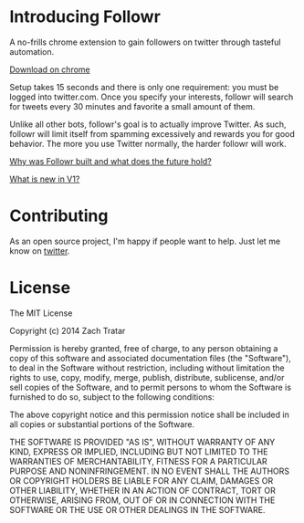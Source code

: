 Introducing Followr
===================

A no-frills chrome extension to gain followers on twitter through tasteful automation.

[Download on chrome](http://ztratar.github.io/followr)

Setup takes 15 seconds and there is only one requirement: you must be logged into twitter.com.
Once you specify your interests, followr will search for tweets every 30 minutes and favorite a small amount of them.

Unlike all other bots, followr's goal is to actually improve Twitter. As such, followr will limit itself from spamming excessively and rewards you for good behavior. The more you use Twitter normally, the harder followr will work.

[Why was Followr built and what does the future hold?](http://zachtratar.com/followr.html)

[What is new in V1?](http://zachtratar.com/followrv1.html)

Contributing
============

As an open source project, I'm happy if people want to help. Just let me
know on [twitter](http://twitter.com/zachtratar).

License
=======

The MIT License

Copyright (c) 2014 Zach Tratar

Permission is hereby granted, free of charge, to any person obtaining a copy of this software and associated documentation files (the "Software"), to deal in the Software without restriction, including without limitation the rights to use, copy, modify, merge, publish, distribute, sublicense, and/or sell copies of the Software, and to permit persons to whom the Software is furnished to do so, subject to the following conditions:

The above copyright notice and this permission notice shall be included in all copies or substantial portions of the Software.

THE SOFTWARE IS PROVIDED "AS IS", WITHOUT WARRANTY OF ANY KIND, EXPRESS OR IMPLIED, INCLUDING BUT NOT LIMITED TO THE WARRANTIES OF MERCHANTABILITY, FITNESS FOR A PARTICULAR PURPOSE AND NONINFRINGEMENT. IN NO EVENT SHALL THE AUTHORS OR COPYRIGHT HOLDERS BE LIABLE FOR ANY CLAIM, DAMAGES OR OTHER LIABILITY, WHETHER IN AN ACTION OF CONTRACT, TORT OR OTHERWISE, ARISING FROM, OUT OF OR IN CONNECTION WITH THE SOFTWARE OR THE USE OR OTHER DEALINGS IN THE SOFTWARE.
